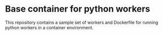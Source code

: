 # Base container for python workers
This repository contains a sample set of workers and Dockerfile for running python workers in a container environment.

# 

